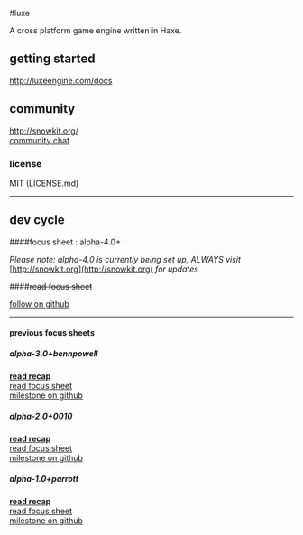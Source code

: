 #luxe

A cross platform game engine written in Haxe.    

## getting started

http://luxeengine.com/docs

## community

http://snowkit.org/   
[community chat](http://snowkit.org/2014/12/03/alpha-1-0parrott-recap/#communitychat)   


### license

MIT (LICENSE.md)

---

## dev cycle

####focus sheet : alpha-4.0+

_Please note: alpha-4.0 is currently being set up, ALWAYS visit_ [http://snowkit.org](http://snowkit.org) _for updates_ 

####~~read focus sheet~~   

[follow on github](https://github.com/underscorediscovery/luxe/)   


---
#### previous focus sheets

##### alpha-3.0+bennpowell

**[read recap](http://snowkit.org/2016/02/25/luxe-alpha-3-0-bennpowell/)**   
[read focus sheet](http://snowkit.org/2016/02/25/luxe-alpha-3-0-bennpowell/)   
[milestone on github](https://github.com/underscorediscovery/luxe/issues?utf8=%E2%9C%93&q=milestone%3Aalpha-3.0%2Bbennpowell+)


##### alpha-2.0+0010

**[read recap](http://snowkit.org/2015/04/30/alpha-2-0010-recap/)**   
[read focus sheet](http://snowkit.org/2015/01/12/luxe-alpha-2-0/)   
[milestone on github](https://github.com/underscorediscovery/luxe/milestones/alpha-2.0+0010)   


##### alpha-1.0+parrott

**[read recap](http://snowkit.org/2014/12/03/alpha-1-0parrott-recap/)**   
[read focus sheet](http://snowkit.org/2014/10/27/luxe-alpha-1-0/)   
[milestone on github](https://github.com/underscorediscovery/luxe/milestones/alpha-1.0+parrott)   
